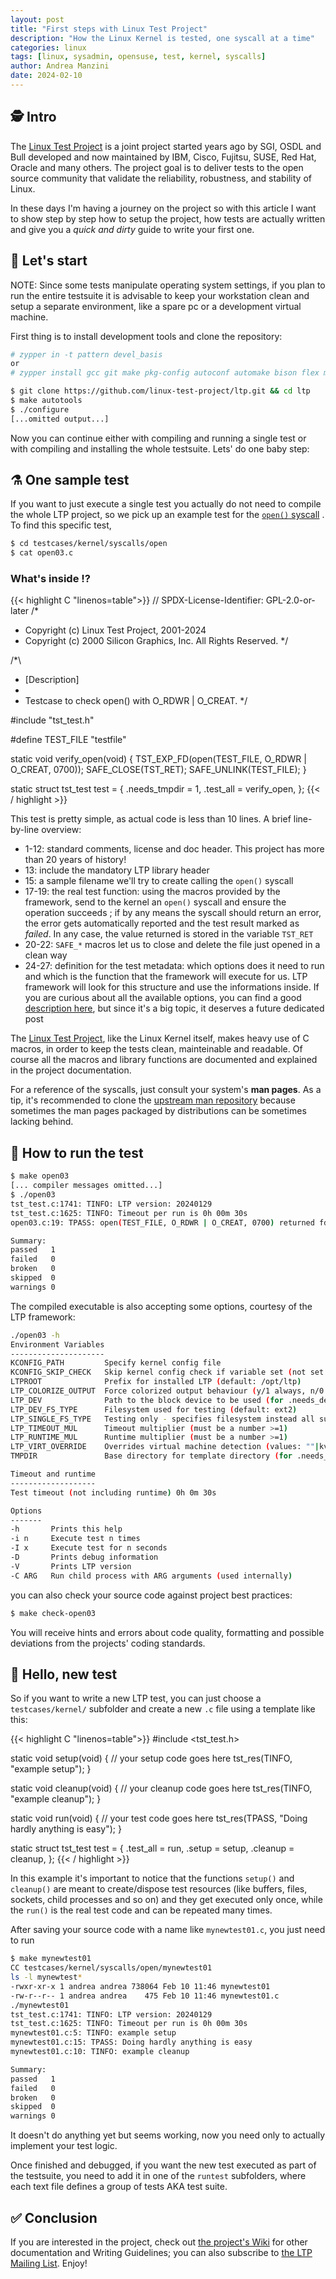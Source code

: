 ```yaml
---
layout: post
title: "First steps with Linux Test Project"
description: "How the Linux Kernel is tested, one syscall at a time"
categories: linux
tags: [linux, sysadmin, opensuse, test, kernel, syscalls]
author: Andrea Manzini
date: 2024-02-10
---
```


## 🕵️ Intro

The [Linux Test Project](https://github.com/linux-test-project/ltp) is a joint project started  years ago by SGI, OSDL and Bull developed and now maintained by IBM, Cisco, Fujitsu, SUSE, Red Hat, Oracle and many others. The project goal is to deliver tests to the open source community that validate the reliability, robustness, and stability of Linux. 

In these days I'm having a journey on the project so with this article I want to show step by step how to setup the project, how tests are actually written and give you a *quick and dirty* guide to write your first one.

## 🧰 Let's start

NOTE: Since some tests manipulate operating system settings, if you plan to run the entire testsuite it is advisable to keep your workstation clean and setup a separate environment, like a spare pc or a development virtual machine. 

First thing is to install development tools and clone the repository:

```bash
# zypper in -t pattern devel_basis 
or 
# zypper install gcc git make pkg-config autoconf automake bison flex m4 linux-glibc-devel glibc-devel

$ git clone https://github.com/linux-test-project/ltp.git && cd ltp
$ make autotools 
$ ./configure
[...omitted output...]
```

Now you can continue either with compiling and running a single test or with compiling and installing the whole testsuite. Lets' do one baby step:

## ⚗️ One sample test

If you want to just execute a single test you actually do not need to compile the whole LTP project, so we pick up an example test for the [`open()` syscall](https://man7.org/linux/man-pages/man2/open.2.html) . To find this specific test, 

```bash
$ cd testcases/kernel/syscalls/open
$ cat open03.c
```

### What's inside ⁉️

{{< highlight C "linenos=table">}}
// SPDX-License-Identifier: GPL-2.0-or-later
/*
 * Copyright (c) Linux Test Project, 2001-2024
 * Copyright (c) 2000 Silicon Graphics, Inc.  All Rights Reserved.
 */

/*\
 * [Description]
 *
 * Testcase to check open() with O_RDWR | O_CREAT.
 */

#include "tst_test.h"

#define TEST_FILE "testfile"

static void verify_open(void)
{
        TST_EXP_FD(open(TEST_FILE, O_RDWR | O_CREAT, 0700));
        SAFE_CLOSE(TST_RET);
        SAFE_UNLINK(TEST_FILE);
}

static struct tst_test test = {
        .needs_tmpdir = 1,
        .test_all = verify_open,
};
{{< / highlight >}}

This test is pretty simple, as actual code is less than 10 lines. A brief line-by-line overview:

 - 1-12: standard comments, license and doc header. This project has more than 20 years of history!
 - 13: include the mandatory LTP library header
 - 15: a sample filename we'll try to create calling the `open()` syscall
 - 17-19: the real test function: using the macros provided by the framework, send to the kernel  an `open()` syscall and ensure the operation succeeds ; if by any means the syscall should return an error, the error gets automatically reported and the test result marked as *failed*. In any case, the value returned is stored in the variable `TST_RET`
 - 20-22: `SAFE_*` macros let us to close and delete the file just opened in a clean way
 - 24-27: definition for the test metadata: which options does it need to run and which is the function that the framework will execute for us. LTP framework will look for this structure and use the informations inside. If you are curious about all the available options, you can find a good [description here](https://ltp-core.readthedocs.io/en/latest/#customize-test-options), but since it's a big topic, it deserves a future dedicated post

The  [Linux Test Project](https://github.com/linux-test-project/ltp), like the Linux Kernel itself, makes heavy use of C macros, in order to keep the tests clean, mainteinable and readable. Of course all the macros and library functions are documented and explained in the project documentation.

For a reference of the syscalls, just consult your system's **man pages**. As a tip, it's recommended to clone the [upstream man repository](git://git.kernel.org/pub/scm/docs/man-pages/man-pages.git) because sometimes the man pages packaged by distributions can be sometimes lacking behind.

## 👟 How to run the test

```bash
$ make open03
[... compiler messages omitted...]
$ ./open03
tst_test.c:1741: TINFO: LTP version: 20240129
tst_test.c:1625: TINFO: Timeout per run is 0h 00m 30s
open03.c:19: TPASS: open(TEST_FILE, O_RDWR | O_CREAT, 0700) returned fd 3

Summary:
passed   1
failed   0
broken   0
skipped  0
warnings 0
```

The compiled executable is also accepting some options, courtesy of the LTP framework:

```bash
./open03 -h
Environment Variables
---------------------
KCONFIG_PATH         Specify kernel config file
KCONFIG_SKIP_CHECK   Skip kernel config check if variable set (not set by default)
LTPROOT              Prefix for installed LTP (default: /opt/ltp)
LTP_COLORIZE_OUTPUT  Force colorized output behaviour (y/1 always, n/0: never)
LTP_DEV              Path to the block device to be used (for .needs_device)
LTP_DEV_FS_TYPE      Filesystem used for testing (default: ext2)
LTP_SINGLE_FS_TYPE   Testing only - specifies filesystem instead all supported (for .all_filesystems)
LTP_TIMEOUT_MUL      Timeout multiplier (must be a number >=1)
LTP_RUNTIME_MUL      Runtime multiplier (must be a number >=1)
LTP_VIRT_OVERRIDE    Overrides virtual machine detection (values: ""|kvm|microsoft|xen|zvm)
TMPDIR               Base directory for template directory (for .needs_tmpdir, default: /tmp)

Timeout and runtime
-------------------
Test timeout (not including runtime) 0h 0m 30s

Options
-------
-h       Prints this help
-i n     Execute test n times
-I x     Execute test for n seconds
-D       Prints debug information
-V       Prints LTP version
-C ARG   Run child process with ARG arguments (used internally)
```

you can also check your source code against project best practices:

```bash
$ make check-open03
```
You will receive hints and errors about code quality, formatting and possible deviations from the projects' coding standards.

## 🗿 Hello, new test 

So if you want to write a new LTP test, you can just choose a `testcases/kernel/` subfolder and create a new `.c` file using a template like this:

{{< highlight C "linenos=table">}}
#include <tst_test.h>

static void setup(void) {
        // your setup code goes here
        tst_res(TINFO, "example setup");
}

static void cleanup(void) {
        // your cleanup code goes here
        tst_res(TINFO, "example cleanup");
}

static void run(void) {
        // your test code goes here
        tst_res(TPASS, "Doing hardly anything is easy");
}

static struct tst_test test = {
        .test_all = run,
        .setup = setup,
        .cleanup = cleanup,
};
{{< / highlight >}}

In this example it's important to notice that the functions `setup()` and `cleanup()` are meant to create/dispose test resources (like buffers, files, sockets, child processes and so on) and they get executed only once, while the `run()` is the real test code and can be repeated many times.

After saving your source code with a name like `mynewtest01.c`, you just need to run

```bash
$ make mynewtest01
CC testcases/kernel/syscalls/open/mynewtest01
ls -l mynewtest*
-rwxr-xr-x 1 andrea andrea 738064 Feb 10 11:46 mynewtest01
-rw-r--r-- 1 andrea andrea    475 Feb 10 11:46 mynewtest01.c
./mynewtest01
tst_test.c:1741: TINFO: LTP version: 20240129
tst_test.c:1625: TINFO: Timeout per run is 0h 00m 30s
mynewtest01.c:5: TINFO: example setup
mynewtest01.c:15: TPASS: Doing hardly anything is easy
mynewtest01.c:10: TINFO: example cleanup

Summary:
passed   1
failed   0
broken   0
skipped  0
warnings 0
```

It doesn't do anything yet but seems working, now you need only to actually implement your test logic.

Once finished and debugged, if you want the new test executed as part of the testsuite, you need to add it in one of the `runtest` subfolders, where each text file defines a group of tests AKA test suite. 

## ✅ Conclusion

If you are interested in the project, check out [the project's Wiki](https://github.com/linux-test-project/ltp/wiki) for other documentation and Writing Guidelines; you can also subscribe to [the LTP Mailing List](https://lists.linux.it/listinfo/ltp). Enjoy!


